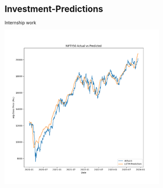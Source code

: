 # Investment-Predictions
Internship work

![alt text](https://github.com/farzigulzar/Investment-Predictions/blob/main/predictedVSactuals.png)


<!-- requirements  -->
<!-- pandas
numpy
sklearn
matplotlib
arm-mango
keras(tensorflow) -->

